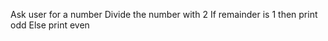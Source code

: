 Ask user for a number 
Divide the number with 2 
If remainder is 1 then print odd 
Else print even 
